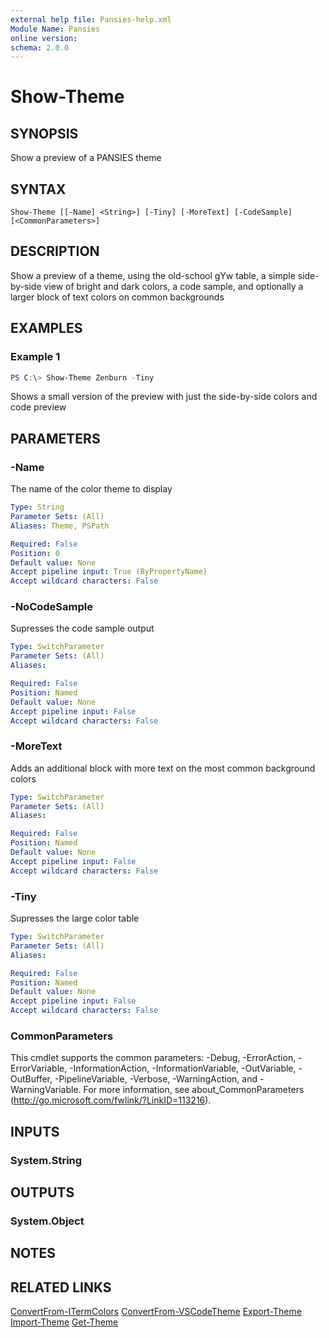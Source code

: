 ```yaml
---
external help file: Pansies-help.xml
Module Name: Pansies
online version:
schema: 2.0.0
---
```


# Show-Theme

## SYNOPSIS
Show a preview of a PANSIES theme

## SYNTAX

```
Show-Theme [[-Name] <String>] [-Tiny] [-MoreText] [-CodeSample] [<CommonParameters>]
```

## DESCRIPTION
Show a preview of a theme, using the old-school gYw table, a simple side-by-side view of bright and dark colors, a code sample, and optionally a larger block of text colors on common backgrounds

## EXAMPLES

### Example 1
```powershell
PS C:\> Show-Theme Zenburn -Tiny
```
Shows a small version of the preview with just the side-by-side colors and code preview

## PARAMETERS

### -Name
The name of the color theme to display

```yaml
Type: String
Parameter Sets: (All)
Aliases: Theme, PSPath

Required: False
Position: 0
Default value: None
Accept pipeline input: True (ByPropertyName)
Accept wildcard characters: False
```

### -NoCodeSample
Supresses the code sample output

```yaml
Type: SwitchParameter
Parameter Sets: (All)
Aliases:

Required: False
Position: Named
Default value: None
Accept pipeline input: False
Accept wildcard characters: False
```

### -MoreText
Adds an additional block with more text on the most common background colors

```yaml
Type: SwitchParameter
Parameter Sets: (All)
Aliases:

Required: False
Position: Named
Default value: None
Accept pipeline input: False
Accept wildcard characters: False
```


### -Tiny
Supresses the large color table

```yaml
Type: SwitchParameter
Parameter Sets: (All)
Aliases:

Required: False
Position: Named
Default value: None
Accept pipeline input: False
Accept wildcard characters: False
```

### CommonParameters
This cmdlet supports the common parameters: -Debug, -ErrorAction, -ErrorVariable, -InformationAction, -InformationVariable, -OutVariable, -OutBuffer, -PipelineVariable, -Verbose, -WarningAction, and -WarningVariable. For more information, see about_CommonParameters (http://go.microsoft.com/fwlink/?LinkID=113216).

## INPUTS

### System.String

## OUTPUTS

### System.Object
## NOTES

## RELATED LINKS
[ConvertFrom-ITermColors]()
[ConvertFrom-VSCodeTheme]()
[Export-Theme]()
[Import-Theme]()
[Get-Theme]()